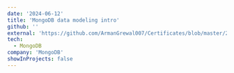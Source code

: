 ```yaml
---
date: '2024-06-12'
title: 'MongoDB data modeling intro'
github: ''
external: 'https://github.com/ArmanGrewal007/Certificates/blob/master/2024_06_12_3MongoDB.pdf'
tech:
  - MongoDB
company: 'MongoDB'
showInProjects: false
---
```


